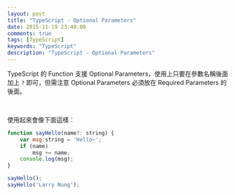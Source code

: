 ```yaml
---
layout: post
title: "TypeScript - Optional Parameters"
date: 2015-11-19 23:49:00
comments: true
tags: [TypeScript]
keywords: "TypeScript"
description: "TypeScript - Optional Parameters"
---
```


TypeScript 的 Function 支援 Optional Parameters，使用上只要在參數名稱後面加上 `?` 即可，但需注意 Optional Parameters 必須放在 Required Parameters 的後面。  

<!-- More -->

<br/>


使用起來會像下面這樣：  

```js
function sayHello(name?: string) { 
	var msg:string = 'Hello~';
	if (name) 
		msg += name;
	console.log(msg);
} 

sayHello();
sayHello('Larry Nung');
```
